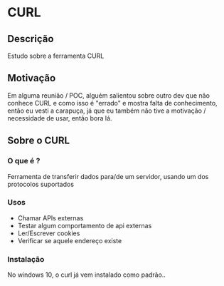 # CURL
## Descrição
Estudo sobre a ferramenta CURL

## Motivação
Em alguma reunião / POC, alguém salientou sobre outro dev que não conhece CURL e como isso é "errado" e mostra falta de conhecimento,
então eu vesti a carapuça, já que eu também não tive a motivação / necessidade de usar, então bora lá.

## Sobre o CURL
### O que é ?
Ferramenta de transferir dados para/de um servidor, usando um dos protocolos suportados
### Usos
- Chamar APIs externas
- Testar algum comportamento de api externas
- Ler/Escrever cookies 
- Verificar se aquele endereço existe

### Instalação
No windows 10, o curl já vem instalado como padrão..